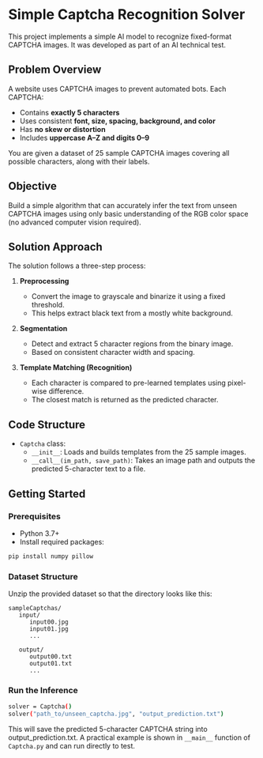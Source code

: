 # Simple Captcha Recognition Solver

This project implements a simple AI model to recognize fixed-format CAPTCHA images. It was developed as part of an AI technical test.

## Problem Overview

A website uses CAPTCHA images to prevent automated bots. Each CAPTCHA:

- Contains **exactly 5 characters**
- Uses consistent **font, size, spacing, background, and color**
- Has **no skew or distortion**
- Includes **uppercase A–Z and digits 0–9**

You are given a dataset of 25 sample CAPTCHA images covering all possible characters, along with their labels.

## Objective

Build a simple algorithm that can accurately infer the text from unseen CAPTCHA images using only basic understanding of the RGB color space (no advanced computer vision required).

## Solution Approach

The solution follows a three-step process:

1. **Preprocessing**

   - Convert the image to grayscale and binarize it using a fixed threshold.
   - This helps extract black text from a mostly white background.
2. **Segmentation**

   - Detect and extract 5 character regions from the binary image.
   - Based on consistent character width and spacing.
3. **Template Matching (Recognition)**

   - Each character is compared to pre-learned templates using pixel-wise difference.
   - The closest match is returned as the predicted character.

## Code Structure

- `Captcha` class:
  - `__init__`: Loads and builds templates from the 25 sample images.
  - `__call__(im_path, save_path)`: Takes an image path and outputs the predicted 5-character text to a file.

## Getting Started

### Prerequisites

- Python 3.7+
- Install required packages:

```bash
pip install numpy pillow
```

### Dataset Structure

Unzip the provided dataset so that the directory looks like this:

```
sampleCaptchas/ 
   input/ 
      input00.jpg 
      input01.jpg 
      ... 

   output/ 
      output00.txt 
      output01.txt 
      ... 
```

### Run the Inference

```bash
solver = Captcha()
solver("path_to/unseen_captcha.jpg", "output_prediction.txt")
```
This will save the predicted 5-character CAPTCHA string into output_prediction.txt. A practical example is shown in `__main__` function of `Captcha.py` and can run directly to test. 

